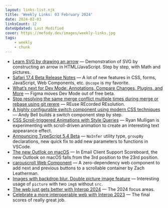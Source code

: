 ```yaml
---
layout: links-list.njk
title: 'Weekly Links: 03 February 2024'
date: 2024-02-03
linksCount: 12
dateUpdated: Last Modified
cover: https://mefody.dev/images/weekly-links.jpg
tags:
    - weekly
    - chunk
---
```

* [Learn SVG by drawing an arrow](https://blog.shalvah.me/posts/learn-svg-by-drawing-an-arrow) — Demonstration of SVG by constructing an arrow in HTML/JavaScript. Step by step, with Math and pictures.
* [Safari 17.4 Beta Release Notes](https://developer.apple.com/documentation/safari-release-notes/safari-17_4-release-notes) — A lot of new features in CSS, forms, JavaScript, Web Components, etc. `@scope` is my favorite.
* [What’s next for Dev Mode: Annotations, Compare Changes, Plugins, and More](https://www.figma.com/blog/dev-mode-ga/) — Figma moves Dev Mode out of free beta.
* [Stop resolving the same merge conflict multiple times during merge or rebase using git rerere](https://pawelgrzybek.com/stop-resolving-the-same-merge-conflict-multiple-times-during-merge-or-rebase-using-git-rerere/) — REuse REcorded REsolution.
* [A highly configurable switch component using modern CSS techniques](https://piccalil.li/blog/a-highly-configurable-switch-component-using-modern-css/) — Andy Bell builds a switch component step by step.
* [CSS Scroll-triggered Animations with Style Queries](https://ryanmulligan.dev/blog/scroll-triggered-animations-style-queries/) — Ryan Mulligan is experimenting with scroll-driven animation to create an interesting text appearance effect.
* [Announcing TypeScript 5.4 Beta](https://devblogs.microsoft.com/typescript/announcing-typescript-5-4-beta/) — `NoInfer` utility type, `groupBy` declarations, new quick fix to add new parameters to functions in VSCode.
* [The new Outllok on macOS](https://www.caniemail.com/news/2024-01-29-new-outlook-macos/) — In Email Client Support Scoreboard, the new Outlook on macOS falls from the 3rd position to the 23rd position.
* [carouscroll Web Component](https://www.zachleat.com/web/carouscroll/) — A zero-dependency web component to add next and previous buttons to a scrollable container by Zach Leatherman.
* [Images with backdrop blur. Double picture image feature](https://codepen.io/monochromer/pen/abMqObP) — Interesting usage of `picture` with two `img`s without `src`.
* [The web just gets better with Interop 2024](https://webkit.org/blog/14955/the-web-just-gets-better-with-interop/) — The 2024 focus areas.
* [Celebrate a more interoperable web with Interop 2023](https://web.dev/blog/interop-2023-wrapup) — The final scores of really great job.
